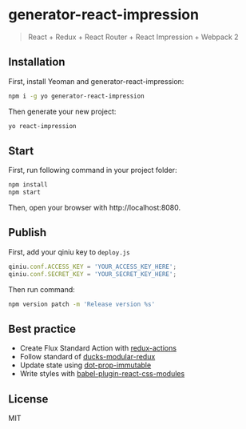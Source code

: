 # generator-react-impression

> React + Redux + React Router + React Impression + Webpack 2

## Installation

First, install Yeoman and generator-react-impression:

```bash
npm i -g yo generator-react-impression
```

Then generate your new project:

```bash
yo react-impression
```


## Start

First, run following command in your project folder:

```bash
npm install
npm start
```

Then, open your browser with http://localhost:8080.

## Publish

First, add your qiniu key to `deploy.js`

```js
qiniu.conf.ACCESS_KEY = 'YOUR_ACCESS_KEY_HERE';
qiniu.conf.SECRET_KEY = 'YOUR_SECRET_KEY_HERE';
```

Then run command:

```bash
npm version patch -m 'Release version %s'
```

## Best practice

* Create Flux Standard Action with [redux-actions][redux-actions]
* Follow standard of [ducks-modular-redux][ducks-modular-redux]
* Update state using [dot-prop-immutable][dot-prop-immutable]
* Write styles with [babel-plugin-react-css-modules][babel-plugin-react-css-modules]


## License

MIT

[redux-actions]: https://github.com/acdlite/redux-actions
[ducks-modular-redux]: https://github.com/erikras/ducks-modular-redux
[dot-prop-immutable]: https://github.com/debitoor/dot-prop-immutable
[babel-plugin-react-css-modules]: https://github.com/gajus/babel-plugin-react-css-modules
